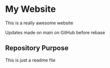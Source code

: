 # My Website

This is a really awesome website

Updates made on main on GitHub before rebase


## Repository Purpose

This is just a readme file




